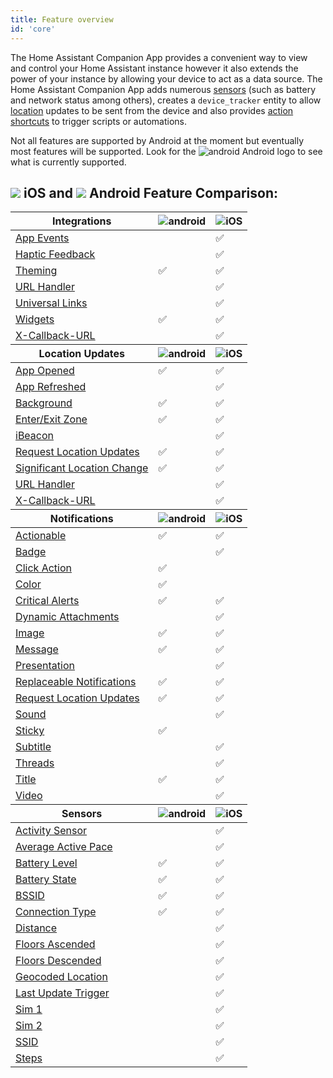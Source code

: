 ```yaml
---
title: Feature overview
id: 'core'
---
```


The Home Assistant Companion App provides a convenient way to view and control your Home Assistant instance however it also extends the power of your instance by allowing your device to act as a data source. The Home Assistant Companion App adds numerous [sensors](sensors.md) (such as battery and network status among others), creates a `device_tracker` entity to allow [location](location.md) updates to be sent from the device and also provides [action shortcuts](actions.md) to trigger scripts or automations.

Not all features are supported by Android at the moment but eventually most features will be supported.  Look for the ![android](/assets/android.svg) Android logo to see what is currently supported.

## ![](/assets/apple.svg) iOS and ![](/assets/android.svg) Android Feature Comparison:

<table>
  <thead>
    <tr>
      <th><strong>Integrations</strong></th>
      <th><img alt="android" src="/assets/android.svg" /></th>
      <th><img alt="iOS" src="/assets/apple.svg" /></th>
      </tr>
  </thead>
  <tbody>
    <tr>
      <td><a href="/docs/integrations/app-events">App Events</a></td>
      <td></td>
      <td>✅</td>
    </tr>
    <tr>
      <td><a href="../integrations/haptics">Haptic Feedback</a></td>
      <td></td>
      <td>✅</td>
    </tr>
    <tr>
      <td><a href="../integrations/theming">Theming</a></td>
      <td>✅</td>
      <td>✅</td>
    </tr>
    <tr>
      <td><a href="../integrations/url-handler">URL Handler</a></td>
      <td></td>
      <td>✅</td>
    </tr>
    <tr>
      <td><a href="../integrations/universal-links">Universal Links</a></td>
      <td></td>
      <td>✅</td>
    </tr>
    <tr>
      <td><a href="actions#widgets">Widgets</a></td>
      <td>✅</td>
      <td>✅</td>
    </tr>
    <tr>
      <td><a href="../integrations/x-callback-url">X-Callback-URL</a></td>
      <td></td>
      <td>✅</td>
    </tr>
  </tbody>
  <thead>
    <tr>
      <th><strong>Location Updates</strong></th>
      <th><img alt="android" src="/assets/android.svg" /></th>
      <th><img alt="iOS" src="/assets/apple.svg" /></th>
    </tr>
  </thead>
  <tbody>
    <tr>
      <td><a href="location#overview">App Opened</a></td>
      <td>✅</td>
      <td>✅</td>
    </tr>
    <tr>
      <td><a href="location#overview">App Refreshed</a></td>
      <td></td>
      <td>✅</td>
    </tr>
    <tr>
      <td><a href="location#overview">Background</a></td>
      <td>✅</td>
      <td>✅</td>
    </tr>
    <tr>
      <td><a href="location#location-tracking-in-home-assistant-zones">Enter/Exit Zone</a></td>
      <td>✅</td>
      <td>✅</td>
    </tr>
    <tr>
      <td><a href="location#ibeacons">iBeacon</a></td>
      <td></td>
      <td>✅</td>
    </tr>
    <tr>
      <td><a href="../notifications/location-notification">Request Location Updates</a></td>
      <td>✅</td>
      <td>✅</td>
    </tr>
    <tr>
      <td><a href="location#location-tracking-when-outside-a-home-assistant-zone">Significant Location Change</a></td>
      <td>✅</td>
      <td>✅</td>
    </tr>
    <tr>
      <td><a href="location#overview">URL Handler</a></td>
      <td></td>
      <td>✅</td>
    </tr>
    <tr>
      <td><a href="location#overview">X-Callback-URL</a></td>
      <td></td>
      <td>✅</td>
    </tr>
  </tbody>
  <thead>
    <tr>
      <th><strong>Notifications</strong></th>
      <th><img alt="android" src="/assets/android.svg" /></th>
      <th><img alt="iOS" src="/assets/apple.svg" /></th>
    </tr>
  </thead>
  <tbody>
    <tr>
      <td><a href="../notifications/actionable-notifications">Actionable</a></td>
      <td>✅</td>
      <td>✅</td>
    </tr>
    <tr>
      <td><a href="../notifications/notifications-basic#badge">Badge</a></td>
      <td></td>
      <td>✅</td>
    </tr>
    <tr>
      <td><a href="../notifications/notifications-basic#notification-click-action">Click Action</a></td>
      <td>✅</td>
      <td></td>
    </tr>
    <tr>
      <td><a href="../notifications/notifications-basic#notification-color">Color</a></td>
      <td>✅</td>
      <td></td>
    </tr>
    <tr>
      <td><a href="../notifications/critical-notifications">Critical Alerts</a></td>
      <td>✅</td>
      <td>✅</td>
    </tr>
    <tr>
      <td><a href="../notifications/dynamic-content">Dynamic Attachments</a></td>
      <td></td>
      <td>✅</td>
    </tr>
    <tr>
      <td><a href="../notifications/notification-attachments">Image</a></td>
      <td>✅</td>
      <td>✅</td>
    </tr>
    <tr>
      <td><a href="../notifications/notifications-basic">Message</a></td>
      <td>✅</td>
      <td>✅</td>
    </tr>
    <tr>
      <td><a href="../notifications/notifications-basic#controlling-how-a-notification-is-displayed-when-in-the-foreground">Presentation</a></td>
      <td></td>
      <td>✅</td>
    </tr>
    <tr>
      <td><a href="../notifications/notifications-basic#replacing-notifications">Replaceable Notifications</a></td>
      <td>✅</td>
      <td>✅</td>
    </tr>
    <tr>
      <td><a href="../notifications/location-notification">Request Location Updates</a></td>
      <td>✅</td>
      <td>✅</td>
    </tr>
    <tr>
      <td><a href="../notifications/notification-sounds">Sound</a></td>
      <td></td>
      <td>✅</td>
    </tr>
    <tr>
      <td><a href="../notifications/notifications-basic#sticky-notification">Sticky</a></td>
      <td>✅</td>
      <td></td>
    </tr>
    <tr>
      <td><a href="../notifications/notifications-basic#subtitle">Subtitle</a></td>
      <td></td>
      <td>✅</td>
    </tr>
    <tr>
      <td><a href="../notifications/notifications-basic#thread-id-grouping-notifications">Threads</a></td>
      <td></td>
      <td>✅</td>
    </tr>
    <tr>
      <td><a href="../notifications/notifications-basic">Title</a></td>
      <td>✅</td>
      <td>✅</td>
    </tr>
    <tr>
      <td><a href="../notifications/notification-attachments">Video</a></td>
      <td></td>
      <td>✅</td>
    </tr>
  </tbody>
  <thead>
    <tr>
      <th><strong>Sensors</strong></th>
      <th><img alt="android" src="/assets/android.svg" /></th>
      <th><img alt="iOS" src="/assets/apple.svg" /></th>
    </tr>
  </thead>
  <tbody>
    <tr>
      <td><a href="sensors#activity-sensor">Activity Sensor</a></td>
      <td></td>
      <td>✅</td>
    </tr>
    <tr>
      <td><a href="sensors#pedometer-sensors">Average Active Pace</a></td>
      <td></td>
      <td>✅</td>
    </tr>
    <tr>
      <td><a href="sensors#battery-sensors">Battery Level</a></td>
      <td>✅</td>
      <td>✅</td>
    </tr>
    <tr>
      <td><a href="sensors#battery-sensors">Battery State</a></td>
      <td>✅</td>
      <td>✅</td>
    </tr>
    <tr>
      <td><a href="sensors#connection-type-sensor">BSSID</a></td>
      <td>✅</td>
      <td>✅</td>
    </tr>
    <tr>
      <td><a href="sensors#connection-type-sensor">Connection Type</a></td>
      <td>✅</td>
      <td>✅</td>
    </tr>
    <tr>
      <td><a href="sensors#pedometer-sensors">Distance</a></td>
      <td></td>
      <td>✅</td>
    </tr>
    <tr>
      <td><a href="sensors#pedometer-sensors">Floors Ascended</a></td>
      <td></td>
      <td>✅</td>
    </tr>
    <tr>
      <td><a href="sensors#pedometer-sensors">Floors Descended</a></td>
      <td></td>
      <td>✅</td>
    </tr>
    <tr>
      <td><a href="sensors#geocoded-location-sensor">Geocoded Location</a></td>
      <td></td>
      <td>✅</td>
    </tr>
    <tr>
      <td><a href="sensors#last-update-trigger-sensor">Last Update Trigger</a></td>
      <td></td>
      <td>✅</td>
    </tr>
    <tr>
      <td><a href="sensors#cellular-provider-sensor">Sim 1</a></td>
      <td></td>
      <td>✅</td>
    </tr>
    <tr>
      <td><a href="sensors#cellular-provider-sensor">Sim 2</a></td>
      <td></td>
      <td>✅</td>
    </tr>
    <tr>
      <td><a href="sensors">SSID</a></td>
      <td></td>
      <td>✅</td>
    </tr>
    <tr>
      <td><a href="sensors#pedometer-sensors">Steps</a></td>
      <td></td>
      <td>✅</td>
    </tr>
  </tbody>
</table>
